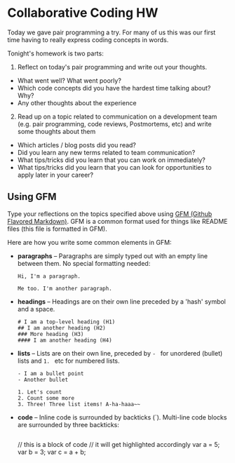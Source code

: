 # Collaborative Coding HW

Today we gave pair programming a try. For many of us this was our first time having to really express coding concepts in words.

Tonight's homework is two parts:

1. Reflect on today's pair programming and write out your thoughts.
  - What went well? What went poorly?
  - Which code concepts did you have the hardest time talking about? Why?
  - Any other thoughts about the experience
2. Read up on a topic related to communication on a development team (e.g. pair programming, code reviews, Postmortems, etc) and write some thoughts about them
  - Which articles / blog posts did you read?
  - Did you learn any new terms related to team communication?
  - What tips/tricks did you learn that you can work on immediately?
  - What tips/tricks did you learn that you can look for opportunities to apply later in your career?

## Using GFM

Type your reflections on the topics specified above using [GFM (Github Flavored Markdown)](https://github.github.com/gfm/). GFM is a common format used for things like README files (this file is formatted in GFM).

Here are how you write some common elements in GFM:

- **paragraphs** – Paragraphs are simply typed out with an empty line between them. No special formatting needed:
  ```
  Hi, I'm a paragraph.
  
  Me too. I'm another paragraph.
  ```
- **headings** – Headings are on their own line preceded by a 'hash' symbol and a space.
  ```
  # I am a top-level heading (H1)
  ## I am another heading (H2)
  ### More heading (H3)
  #### I am another heading (H4)
  ```
- **lists** – Lists are on their own line, preceded by `- ` for unordered (bullet) lists and `1. ` etc for numbered lists.
  ```
  - I am a bullet point
  - Another bullet

  1. Let's count
  2. Count some more
  3. Three! Three list items! A-ha-haaa~~
  ```
- **code** – Inline code is surrounded by backticks (\`). Multi-line code blocks are surrounded by three backticks:
  ```
  ```
  // this is a block of code
  // it will get highlighted accordingly
  var a = 5;
  var b = 3;
  var c = a + b;
  ```
  ```
